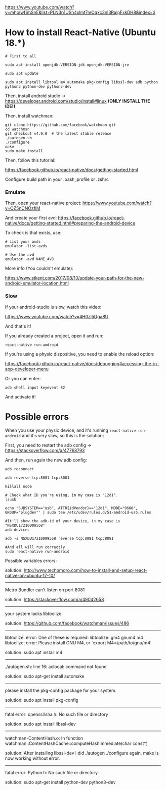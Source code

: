https://www.youtube.com/watch?v=mhoiwfShSnE&list=PLN3n1USn4xlmt7mOqxc3nl3RajpFxkDH8&index=3

# How to install React-Native (Ubuntu 18.*)

```
# First to all

sudo apt install openjdk-VERSION-jdk openjdk-VERSION-jre

sudo apt update

sudo apt install libtool m4 automake pkg-config libssl-dev adb python python3 python-dev python3-dev
```

Then, install android studio -> https://developer.android.com/studio/install#linux **(ONLY INSTALL THE IDE!)**

Then, install watchman:

```
git clone https://github.com/facebook/watchman.git
cd watchman
git checkout v4.9.0  # the latest stable release
./autogen.sh
./configure
make
sudo make install
```

Then, follow this tutorial:

https://facebook.github.io/react-native/docs/getting-started.html

Configure build path in your .bash_profile or .zshrc

### Emulate

Then, open your react-native project: https://www.youtube.com/watch?v=OZ5nCNOzflM

And create your first avd: https://facebook.github.io/react-native/docs/getting-started.html#preparing-the-android-device

To check is that exists, use:

```
# List your avds
emulator -list-avds

# Use the avd
emulator -avd NAME_AVD
```

More info (You couldn't emulate):

https://www.stkent.com/2017/08/10/update-your-path-for-the-new-android-emulator-location.html

### Slow

If your android-studio is slow, watch this video:

https://www.youtube.com/watch?v=4H0zI5Dga8U

And that's it!

If you already created a project, open it and run:

```
react-native run-android
```

If you're using a physic dispositive, you need to enable the reload option:

https://facebook.github.io/react-native/docs/debugging#accessing-the-in-app-developer-menu

Or you can enter:

```
adb shell input keyevent 82
```

And activate it!

# Possible errors

When you use your physic device, and it's running `react-native run-android` and it's very slow, so this is the solution:

First, you need to restart the adb config -> https://stackoverflow.com/a/47768793

And then, run again the new adb config:

```
adb reconnect

adb reverse tcp:8081 tcp:8081

killall node

# Check what ID you're using, in my case is "12d1".
lsusb

echo 'SUBSYSTEM=="usb", ATTR{idVendor}=="12d1", MODE="0666", GROUP="plugdev"' | sudo tee /etc/udev/rules.d/51-android-usb.rules

#It'll show the adb-id of your device, in my case is "NSXDU17210009568"
adb devices

adb -s NSXDU17210009568 reverse tcp:8081 tcp:8081

#And all will run correctly
sudo react-native run-android
```


Possible variables errors: 

solution: http://www.techomoro.com/how-to-install-and-setup-react-native-on-ubuntu-17-10/

---

Metro Bundler can't listen on port 8081

solution: https://stackoverflow.com/a/49042658

---

your system lacks libtoolize

solution: https://github.com/facebook/watchman/issues/486

---
       
libtoolize:   error: One of these is required:
libtoolize:                 gm4 gnum4 m4
libtoolize:   error: Please install GNU M4, or 'export M4=/path/to/gnu/m4'.

solution: sudo apt install m4

---

./autogen.sh: line 16: aclocal: command not found

solution: sudo apt-get install automake

---

please install the pkg-config package for your system.

solution: sudo apt install pkg-config

---

fatal error: openssl/sha.h: No such file or directory

solution: sudo apt install libssl-dev

---

watchman-ContentHash.o: In function watchman::ContentHashCache::computeHashImmediate(char const*)

solution: After installing libssl-dev I did ./autogen ./configure again. make is now working without error.

---

fatal error: Python.h: No such file or directory

solution: sudo apt-get install python-dev python3-dev
